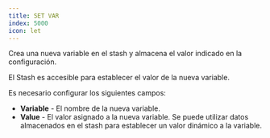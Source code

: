 ```yaml
---
title: SET VAR
index: 5000
icon: let
---
```


Crea una nueva variable en el stash y almacena el valor indicado en la configuración.

El Stash es accesible para establecer el valor de la nueva variable.

Es necesario configurar los siguientes campos:

- **Variable** - El nombre de la nueva variable.
- **Value** - El valor asignado a la nueva variable. Se puede utilizar datos almacenados en el stash para establecer un valor dinámico a la variable.
